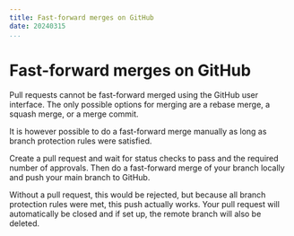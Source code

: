 ```yaml
---
title: Fast-forward merges on GitHub
date: 20240315
...
```


# Fast-forward merges on GitHub

Pull requests cannot be fast-forward merged using the GitHub user interface. The
only possible options for merging are a rebase merge, a squash merge, or a merge
commit.

It is however possible to do a fast-forward merge manually as long as branch
protection rules were satisfied.

Create a pull request and wait for status checks to pass and the required number
of approvals. Then do a fast-forward merge of your branch locally and push your
main branch to GitHub.

Without a pull request, this would be rejected, but because all branch
protection rules were met, this push actually works. Your pull request will
automatically be closed and if set up, the remote branch will also be deleted.
